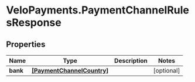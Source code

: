 # VeloPayments.PaymentChannelRulesResponse

## Properties

Name | Type | Description | Notes
------------ | ------------- | ------------- | -------------
**bank** | [**[PaymentChannelCountry]**](PaymentChannelCountry.md) |  | [optional] 


